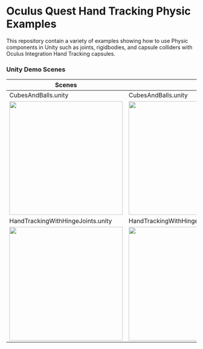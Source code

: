 # Oculus Quest Hand Tracking Physic Examples

This repository contain a variety of examples showing how to use Physic components in Unity such as joints, rigidbodies, and capsule colliders with Oculus Integration Hand Tracking capsules.

### Unity Demo Scenes

|Scenes||
|---|---|
|CubesAndBalls.unity|CubesAndBalls.unity|
|<img src="https://github.com/dilmerv/OculusQuestHandTrackingPhysics/blob/master/docs/images/Demo_1.gif" width="300">|<img src="https://github.com/dilmerv/OculusQuestHandTrackingPhysics/blob/master/docs/images/Demo_2.gif" width="300">|
|HandTrackingWithHingeJoints.unity|HandTrackingWithHingeJoints.unity|
|<img src="https://github.com/dilmerv/OculusQuestHandTrackingPhysics/blob/master/docs/images/Demo_3.gif" width="300">|<img src="https://github.com/dilmerv/OculusQuestHandTrackingPhysics/blob/master/docs/images/Demo_4.gif" width="300">|